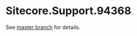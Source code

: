 # Sitecore.Support.94368

See [master branch](https://github.com/sitecoresupport/Sitecore.Support.94368) for details.